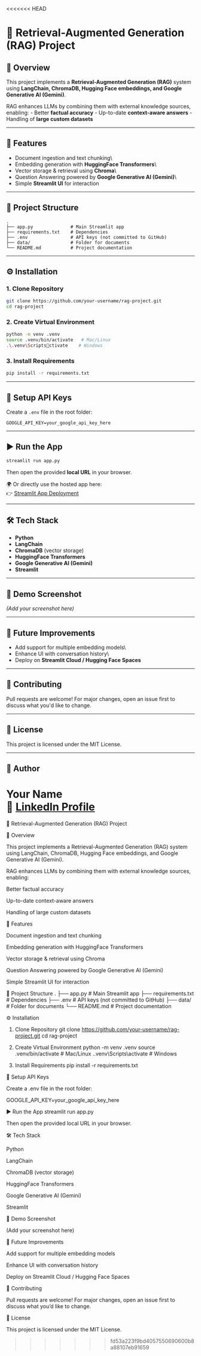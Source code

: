 <<<<<<< HEAD
# 📘 Retrieval-Augmented Generation (RAG) Project

## 🔹 Overview

This project implements a **Retrieval-Augmented Generation (RAG)**
system using **LangChain, ChromaDB, Hugging Face embeddings, and Google
Generative AI (Gemini)**.

RAG enhances LLMs by combining them with external knowledge sources,
enabling: - Better **factual accuracy** - Up-to-date **context-aware
answers** - Handling of **large custom datasets**

------------------------------------------------------------------------

## 🚀 Features

-   Document ingestion and text chunking\
-   Embedding generation with **HuggingFace Transformers**\
-   Vector storage & retrieval using **Chroma**\
-   Question Answering powered by **Google Generative AI (Gemini)**\
-   Simple **Streamlit UI** for interaction

------------------------------------------------------------------------

## 📂 Project Structure

    .
    ├── app.py              # Main Streamlit app
    ├── requirements.txt    # Dependencies
    ├── .env                # API keys (not committed to GitHub)
    ├── data/               # Folder for documents
    └── README.md           # Project documentation

------------------------------------------------------------------------

## ⚙️ Installation

### 1. Clone Repository

``` bash
git clone https://github.com/your-username/rag-project.git
cd rag-project
```

### 2. Create Virtual Environment

``` bash
python -m venv .venv
source .venv/bin/activate   # Mac/Linux
.\.venv\Scriptsctivate    # Windows
```

### 3. Install Requirements

``` bash
pip install -r requirements.txt
```

------------------------------------------------------------------------

## 🔑 Setup API Keys

Create a `.env` file in the root folder:

    GOOGLE_API_KEY=your_google_api_key_here

------------------------------------------------------------------------

## ▶️ Run the App

``` bash
streamlit run app.py
```

Then open the provided **local URL** in your browser.

🌍 Or directly use the hosted app here:\
👉 [Streamlit App
Deployment](https://internshipassignment-zbzejjudwvsphc5zrcog8n.streamlit.app/)

------------------------------------------------------------------------

## 🛠️ Tech Stack

-   **Python**
-   **LangChain**
-   **ChromaDB** (vector storage)
-   **HuggingFace Transformers**
-   **Google Generative AI (Gemini)**
-   **Streamlit**

------------------------------------------------------------------------

## 📸 Demo Screenshot

*(Add your screenshot here)*

------------------------------------------------------------------------

## 🔮 Future Improvements

-   Add support for multiple embedding models\
-   Enhance UI with conversation history\
-   Deploy on **Streamlit Cloud / Hugging Face Spaces**

------------------------------------------------------------------------

## 🤝 Contributing

Pull requests are welcome! For major changes, open an issue first to
discuss what you'd like to change.

------------------------------------------------------------------------

## 📜 License

This project is licensed under the MIT License.

------------------------------------------------------------------------

## 👤 Author

**Your Name**\
📌 [LinkedIn Profile](your-linkedin-url)
=======
📘 Retrieval-Augmented Generation (RAG) Project

🔹 Overview

This project implements a Retrieval-Augmented Generation (RAG) system using LangChain, ChromaDB, Hugging Face embeddings, and Google Generative AI (Gemini).

RAG enhances LLMs by combining them with external knowledge sources, enabling:

Better factual accuracy

Up-to-date context-aware answers

Handling of large custom datasets

🚀 Features

Document ingestion and text chunking

Embedding generation with HuggingFace Transformers

Vector storage & retrieval using Chroma

Question Answering powered by Google Generative AI (Gemini)

Simple Streamlit UI for interaction

📂 Project Structure
.
├── app.py              # Main Streamlit app
├── requirements.txt    # Dependencies
├── .env                # API keys (not committed to GitHub)
├── data/               # Folder for documents
└── README.md           # Project documentation

⚙️ Installation
1. Clone Repository
git clone https://github.com/your-username/rag-project.git
cd rag-project

2. Create Virtual Environment
python -m venv .venv
source .venv/bin/activate   # Mac/Linux
.\.venv\Scripts\activate    # Windows

3. Install Requirements
pip install -r requirements.txt

🔑 Setup API Keys

Create a .env file in the root folder:

GOOGLE_API_KEY=your_google_api_key_here

▶️ Run the App
streamlit run app.py


Then open the provided local URL in your browser.

🛠️ Tech Stack

Python

LangChain

ChromaDB (vector storage)

HuggingFace Transformers

Google Generative AI (Gemini)

Streamlit

📸 Demo Screenshot

(Add your screenshot here)

🔮 Future Improvements

Add support for multiple embedding models

Enhance UI with conversation history

Deploy on Streamlit Cloud / Hugging Face Spaces

🤝 Contributing

Pull requests are welcome! For major changes, open an issue first to discuss what you’d like to change.

📜 License

This project is licensed under the MIT License.
>>>>>>> fd53a223f9bd4057550690600b8a88107eb91659
